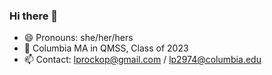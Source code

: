 ### Hi there 👋

- 😄 Pronouns: she/her/hers
- 🌱 Columbia MA in QMSS, Class of 2023
- 📫 Contact: lprockop@gmail.com / lp2974@columbia.edu
